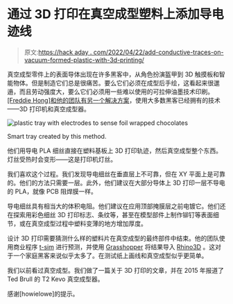 # 通过 3D 打印在真空成型塑料上添加导电迹线

> 原文:[https://hack aday . com/2022/04/22/add-conductive-traces-on-vacuum-formed-plastic-with-3d-printing/](https://hackaday.com/2022/04/22/add-conductive-traces-on-vacuum-formed-plastic-with-3d-printing/)

真空成型零件上的表面导体出现在许多黑客中，从角色扮演盔甲到 3D 触摸板和智能物体。但是制造它们总是很痛苦。要么它们必须在成型后手绘，这看起来很邋遢，而且劳动强度大，要么它们必须用一些难以使用的可拉伸油墨技术印刷。 [[Freddie Hong]和他的团队有另一个解决方案](https://deepai.org/publication/vacuum-formed-3d-printed-electronics-fabrication-of-thin-rigid-and-free-form-interactive-surfaces)，使用大多数黑客已经拥有的技术——3D 打印机和真空成型器。

![plastic tray with electrodes to sense foil wrapped chocolates](../Images/e744305e9432e27c93eadf74d3d894a8.png)

Smart tray created by this method.

他们用导电 PLA 细丝直接在塑料基板上 3D 打印轨迹，然后真空成型整个东西。灯丝受热时会变形——这是打印机灯丝。

我们喜欢这个过程。我们发现导电细丝在垂直层上不可靠，但在 XY 平面上是可靠的。他们的方法只需要一层。此外，他们建议在大部分导体上 3D 打印一层不导电的 PLA，就像 PCB 阻焊膜一样。

导电细丝具有相当大的体积电阻。他们建议在应用顶部掩膜层之前电镀它。他们还在探索用彩色细丝 3D 打印标志、条纹等，甚至在模型部件上制作铆钉等表面细节，或在真空成型过程中塑料变薄的地方增加厚度。

设计 3D 打印需要猜测什么样的塑料片在真空成型的最终部件中结束。他的团队使用商业程序 [t-sim](https://www.t-sim.com/) 进行预测，并使用 [Grasshopper](https://www.grasshopper3d.com/) 将结果导入 [Rhino3D](https://www.rhino3d.com/) 。这对于一个家庭黑客来说似乎太多了。在测试纸上画线和真空成型似乎更简单。

我们以前看过真空成型。我们做了一篇关于 3D 打印的文章，并在 2015 年报道了 Ted Brull 的 T2 Kevo 真空成型器。

感谢[howielowe]的提示。